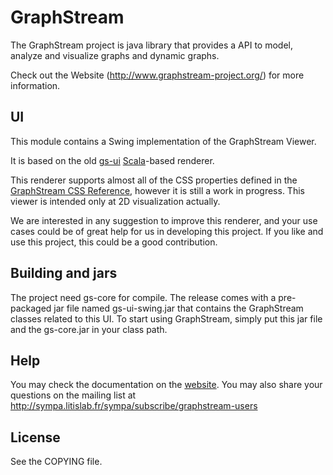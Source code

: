 GraphStream
===========

The GraphStream project is java library that provides a API to model, 
analyze and visualize graphs and dynamic graphs.

Check out the Website (http://www.graphstream-project.org/) for more information.


UI
--

This module contains a Swing implementation of the GraphStream Viewer.

It is based on the old [gs-ui](https://github.com/graphstream/gs-ui) [Scala](http://www.scala-lang.org/)-based renderer.


This renderer supports almost all of the CSS properties defined in the [GraphStream CSS Reference](http://graphstream-project.org/doc/Tutorials/GraphStream-CSS-Reference_1.0/), however it is still a work in progress. This viewer is intended only at 2D visualization actually.

We are interested in any suggestion to improve this renderer, and your use cases could be of great help for us in developing this project. If you like and use this project, this could be a good contribution.

Building and jars
-----------------
The project need gs-core for compile.
The release comes with a pre-packaged jar file named gs-ui-swing.jar that contains the GraphStream classes related to this UI. To start using GraphStream, simply put this jar file and the gs-core.jar in your class path.

Help
----

You may check the documentation on the [website](http://graphstream-project.org). You may also share your questions on the mailing list at http://sympa.litislab.fr/sympa/subscribe/graphstream-users

License
-------

See the COPYING file.